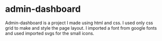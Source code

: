 # admin-dashboard
Admin-dashboard is a project I made using html and css. I used only css grid to make and style the page layout. I imported a font from google fonts and used imported svgs for the small icons.